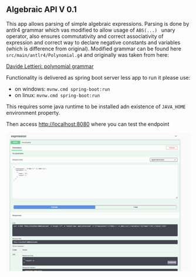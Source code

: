 ## Algebraic API V 0.1

This app allows parsing of simple algebraic expressions. Parsing is done by antlr4 grammar which vas modified to allow
usage of `ABS(...) ` unary operator, also ensures commutativity and correct associativity of expression and correct way
to declare negative constants and variables (which is difference from original). Modified grammar can be found
here `src/main/antlr4/Polynomial.g4` and originally was taken from here:

[Davide Lettieri: polynomial grammar](https://davidelettieri.it/c%23/antlr/polynomial/2017/12/25/antlr-polynomial.html)

Functionality is delivered as spring boot server less app to run it please use:

* on windows: `mvnw.cmd spring-boot:run`
* on linux: `mvnw.cmd spring-boot:run`

This requires some java runtime to be installed adn existence of `JAVA_HOME` environment property.

Then
access [http://localhost:8080](http://localhost:8080/swagger-ui/index.html?configUrl=/v3/api-docs/swagger-config#/expression/newEmployee)
where you can test the endpoint

![swgger-ui for polynomial api](assetes/swagger.png "Happy testing!")


